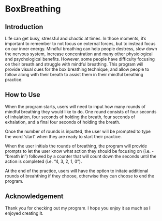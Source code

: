 # BoxBreathing

## Introduction
Life can get busy, stressful and chaotic at times. In those moments, it’s important to remember to not focus on external forces, but to instead focus on our inner energy. Mindful breathing can help people destress, slow down the nervous system, increase concentration and many other physiological and psychological benefits. However, some people have difficulty focusing on their breath and struggle with mindful breathing. This program will provide visual cues for the box breathing technique, and allow people to follow along with their breath to assist them in their mindful breathing practice.


## How to Use
When the program starts, users will need to input how many rounds of mindful breathing they would like to do. One round consists of four seconds of inhalation, four seconds of holding the breath, four seconds of exhalation, and a final four seconds of holding the breath.

Once the number of rounds is inputted, the user will be prompted to type the word 'start' when they are ready to start their practice.

When the user initials the rounds of breathing, the program will provide prompts to let the user know what action they should be focusing on (i.e. - “breath in”) followed by a counter that will count down the seconds until the action is completed (i.e. “4, 3, 2, 1, 0”).

At the end of the practice, users will have the option to initate additional rounds of breahthing if they choose, otherwise they can choose to end the program.


## Acknowledgement
Thank you for checking out my program. I hope you enjoy it as much as I enjoyed creating it.